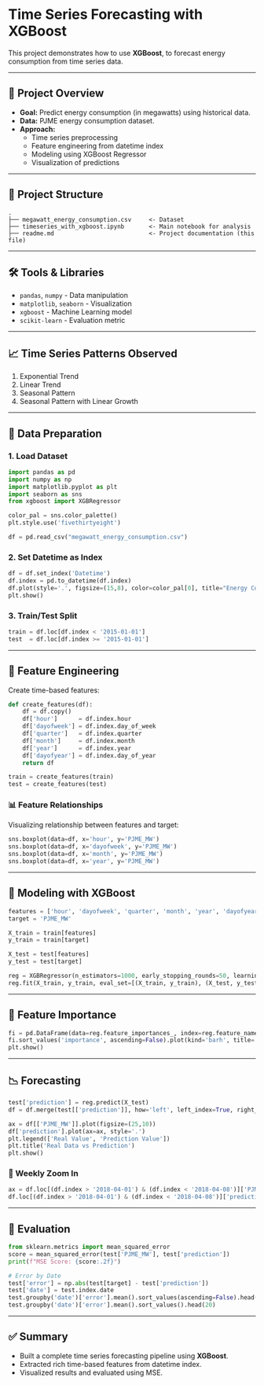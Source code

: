 # Time Series Forecasting with XGBoost

This project demonstrates how to use **XGBoost**, to forecast energy consumption from time series data.

---

## 📌 Project Overview
- **Goal:** Predict energy consumption (in megawatts) using historical data.
- **Data:** PJME energy consumption dataset.
- **Approach:**
  - Time series preprocessing
  - Feature engineering from datetime index
  - Modeling using XGBoost Regressor
  - Visualization of predictions

---

## 📂 Project Structure
```
.
├── megawatt_energy_consumption.csv     <- Dataset
├── timeseries_with_xgboost.ipynb       <- Main notebook for analysis
├── readme.md                           <- Project documentation (this file)
```

---

## 🛠️ Tools & Libraries
- `pandas`, `numpy` - Data manipulation
- `matplotlib`, `seaborn` - Visualization
- `xgboost` - Machine Learning model
- `scikit-learn` - Evaluation metric

---

## 📈 Time Series Patterns Observed
1. Exponential Trend
2. Linear Trend
3. Seasonal Pattern
4. Seasonal Pattern with Linear Growth

---

## 🔧 Data Preparation
### 1. Load Dataset
```python
import pandas as pd
import numpy as np
import matplotlib.pyplot as plt
import seaborn as sns
from xgboost import XGBRegressor

color_pal = sns.color_palette()
plt.style.use('fivethirtyeight')

df = pd.read_csv("megawatt_energy_consumption.csv")
```

### 2. Set Datetime as Index
```python
df = df.set_index('Datetime')
df.index = pd.to_datetime(df.index)
df.plot(style='.', figsize=(15,8), color=color_pal[0], title="Energy Consumption (MW)")
plt.show()
```

### 3. Train/Test Split
```python
train = df.loc[df.index < '2015-01-01']
test  = df.loc[df.index >= '2015-01-01']
```

---

## 🧠 Feature Engineering
Create time-based features:
```python
def create_features(df):
    df = df.copy()
    df['hour']      = df.index.hour
    df['dayofweek'] = df.index.day_of_week
    df['quarter']   = df.index.quarter
    df['month']     = df.index.month
    df['year']      = df.index.year
    df['dayofyear'] = df.index.day_of_year
    return df

train = create_features(train)
test = create_features(test)
```

### 📊 Feature Relationships
Visualizing relationship between features and target:
```python
sns.boxplot(data=df, x='hour', y='PJME_MW')
sns.boxplot(data=df, x='dayofweek', y='PJME_MW')
sns.boxplot(data=df, x='month', y='PJME_MW')
sns.boxplot(data=df, x='year', y='PJME_MW')
```

---

## 🧪 Modeling with XGBoost
```python
features = ['hour', 'dayofweek', 'quarter', 'month', 'year', 'dayofyear']
target = 'PJME_MW'

X_train = train[features]
y_train = train[target]

X_test = test[features]
y_test = test[target]

reg = XGBRegressor(n_estimators=1000, early_stopping_rounds=50, learning_rate=0.01)
reg.fit(X_train, y_train, eval_set=[(X_train, y_train), (X_test, y_test)], verbose=100)
```

---

## 📌 Feature Importance
```python
fi = pd.DataFrame(data=reg.feature_importances_, index=reg.feature_names_in_, columns=['importance'])
fi.sort_values('importance', ascending=False).plot(kind='barh', title='Feature Importance')
plt.show()
```

---

## 📉 Forecasting
```python
test['prediction'] = reg.predict(X_test)
df = df.merge(test[['prediction']], how='left', left_index=True, right_index=True)

ax = df[['PJME_MW']].plot(figsize=(25,10))
df['prediction'].plot(ax=ax, style='.')
plt.legend(['Real Value', 'Prediction Value'])
plt.title('Real Data vs Prediction')
plt.show()
```

### 📅 Weekly Zoom In
```python
ax = df.loc[(df.index > '2018-04-01') & (df.index < '2018-04-08')]['PJME_MW'].plot(figsize=(15,5), title='Week Of Data')
df.loc[(df.index > '2018-04-01') & (df.index < '2018-04-08')]['prediction'].plot(style='.')
```

---

## 🧾 Evaluation
```python
from sklearn.metrics import mean_squared_error
score = mean_squared_error(test['PJME_MW'], test['prediction'])
print(f"MSE Score: {score:.2f}")

# Error by Date
test['error'] = np.abs(test[target] - test['prediction'])
test['date'] = test.index.date
test.groupby('date')['error'].mean().sort_values(ascending=False).head(20)
test.groupby('date')['error'].mean().sort_values().head(20)
```

---

## ✅ Summary
- Built a complete time series forecasting pipeline using **XGBoost**.
- Extracted rich time-based features from datetime index.
- Visualized results and evaluated using MSE.

